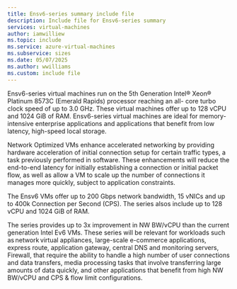 ```yaml
---
title: Ensv6-series summary include file
description: Include file for Ensv6-series summary
services: virtual-machines
author: iamwilliew
ms.topic: include
ms.service: azure-virtual-machines
ms.subservice: sizes
ms.date: 05/07/2025
ms.author: wwilliams
ms.custom: include file
---
```

Ensv6-series virtual machines run on the 5th Generation Intel® Xeon® Platinum 8573C (Emerald Rapids) processor reaching an all- core turbo clock speed of up to 3.0 GHz. These virtual machines offer up to 128 vCPU and 1024 GiB of RAM. Ensv6-series virtual machines are ideal for memory-intensive enterprise applications and applications that benefit from low latency, high-speed local storage.  

Network Optimized VMs enhance accelerated networking by providing hardware acceleration of initial connection setup for certain traffic types, a task previously performed in software. These enhancements will reduce the end-to-end latency for initially establishing a connection or initial packet flow, as well as allow a VM to scale up the number of connections it manages more quickly, subject to application constraints. 

The Ensv6 VMs offer up to 200 Gbps network bandwidth, 15 vNICs and up to 400k Connection per Second (CPS). The series alsos include up to 128 vCPU and 1024 GiB of RAM.  

The series provides up to 3x improvement in NW BW/vCPU than the current generation Intel Ev6 VMs. These series will be relevant for workloads such as network virtual appliances, large-scale e-commerce applications, express route​, application gateway, central DNS and monitoring servers​, Firewall​, that require the ability to handle a high number of user connections and data transfers, media processing tasks that involve transferring large amounts of data quickly, and other applications that benefit from high NW BW/vCPU and CPS & flow limit configurations. 
